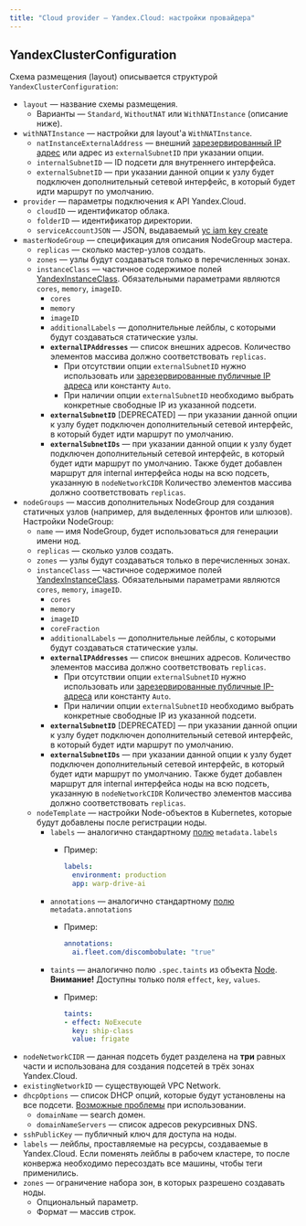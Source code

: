 ```yaml
---
title: "Cloud provider — Yandex.Cloud: настройки провайдера"
---
```


## YandexClusterConfiguration
Схема размещения (layout) описывается структурой `YandexClusterConfiguration`:
* `layout` — название схемы размещения.
  * Варианты — `Standard`, `WithoutNAT` или `WithNATInstance` (описание ниже).
* `withNATInstance` — настройки для layout'а `WithNATInstance`.
  * `natInstanceExternalAddress` — внешний [зарезервированный IP адрес](faq.html#как-зарезервировать-публичный-ip-адрес) или адрес из `externalSubnetID` при указании опции.
  * `internalSubnetID` — ID подсети для внутреннего интерфейса.
  * `externalSubnetID` — при указании данной опции к узлу будет подключен дополнительный сетевой интерфейс, в который будет идти маршрут по умолчанию.
* `provider` — параметры подключения к API Yandex.Cloud.
  * `cloudID` — идентификатор облака.
  * `folderID` — идентификатор директории.
  * `serviceAccountJSON` — JSON, выдаваемый [yc iam key create](environment.html)
* `masterNodeGroup` — спецификация для описания NodeGroup мастера.
  * `replicas` — сколько мастер-узлов создать.
  * `zones` — узлы будут создаваться только в перечисленных зонах.
  * `instanceClass` — частичное содержимое полей [YandexInstanceClass](cr.html#yandexinstanceclass). Обязательными параметрами являются `cores`, `memory`, `imageID`.
    * `cores`
    * `memory`
    * `imageID`
    * `additionalLabels` — дополнительные лейблы, с которыми будут создаваться статические узлы.
    * **`externalIPAddresses`** — список внешних адресов. Количество элементов массива должно соответствовать `replicas`.
      * При отсутствии опции `externalSubnetID` нужно использовать или [зарезервированные публичные IP адреса](faq.html#как-зарезервировать-публичный-ip-адрес) или константу `Auto`.
      * При наличии опции `externalSubnetID` необходимо выбрать конкретные свободные IP из указанной подсети.
    * **`externalSubnetID`** [DEPRECATED] — при указании данной опции к узлу будет подключен дополнительный сетевой интерфейс, в который будет идти маршрут по умолчанию.
    * **`externalSubnetIDs`** — при указании данной опции к узлу будет подключен дополнительный сетевой интерфейс, в который будет идти маршрут по умолчанию.
      Также будет добавлен маршрут для internal интерфейса ноды на всю подсеть, указанную в `nodeNetworkCIDR`
      Количество элементов массива должно соответствовать `replicas`.
* `nodeGroups` — массив дополнительных NodeGroup для создания статичных узлов (например, для выделенных фронтов или шлюзов). Настройки NodeGroup:
  * `name` — имя NodeGroup, будет использоваться для генерации имени нод.
  * `replicas` — сколько узлов создать.
  * `zones` — узлы будут создаваться только в перечисленных зонах.
  * `instanceClass` — частичное содержимое полей [YandexInstanceClass](cr.html#yandexinstanceclass). Обязательными параметрами являются `cores`, `memory`, `imageID`.
    * `cores`
    * `memory`
    * `imageID`
    * `coreFraction`
    * `additionalLabels` — дополнительные лейблы, с которыми будут создаваться статические узлы.
    * **`externalIPAddresses`** — список внешних адресов. Количество элементов массива должно соответствовать `replicas`.
      * При отсутствии опции `externalSubnetID` нужно использовать или [зарезервированные публичные IP-адреса](faq.html#как-зарезервировать-публичный-ip-адрес) или константу `Auto`.
      * При наличии опции `externalSubnetID` необходимо выбрать конкретные свободные IP из указанной подсети.
    * **`externalSubnetID`** [DEPRECATED] — при указании данной опции к узлу будет подключен дополнительный сетевой интерфейс, в который будет идти маршрут по умолчанию.
    * **`externalSubnetIDs`** — при указании данной опции к узлу будет подключен дополнительный сетевой интерфейс, в который будет идти маршрут по умолчанию.
      Также будет добавлен маршрут для internal интерфейса ноды на всю подсеть, указанную в `nodeNetworkCIDR`
      Количество элементов массива должно соответствовать `replicas`.
  * `nodeTemplate` — настройки Node-объектов в Kubernetes, которые будут добавлены после регистрации ноды.
    * `labels` — аналогично стандартному [полю](https://kubernetes.io/docs/reference/generated/kubernetes-api/v1.20/#objectmeta-v1-meta) `metadata.labels`
      * Пример:

        ```yaml
        labels:
          environment: production
          app: warp-drive-ai
        ```
    * `annotations` — аналогично стандартному [полю](https://kubernetes.io/docs/reference/generated/kubernetes-api/v1.20/#objectmeta-v1-meta) `metadata.annotations`
      * Пример:

        ```yaml
        annotations:
          ai.fleet.com/discombobulate: "true"
        ```
    * `taints` — аналогично полю `.spec.taints` из объекта [Node](https://kubernetes.io/docs/reference/generated/kubernetes-api/v1.20/#taint-v1-core). **Внимание!** Доступны только поля `effect`, `key`, `values`.
      * Пример:

        ```yaml
        taints:
        - effect: NoExecute
          key: ship-class
          value: frigate
        ```
* `nodeNetworkCIDR` — данная подсеть будет разделена на **три** равных части и использована для создания подсетей в трёх зонах Yandex.Cloud.
* `existingNetworkID` — существующей VPC Network.
* `dhcpOptions` — список DHCP опций, которые будут установлены на все подсети. [Возможные проблемы](faq.html#проблемы-dhcpoptions-и-пути-их-решения) при использовании.
  * `domainName` — search домен.
  * `domainNameServers` — список адресов рекурсивных DNS.
* `sshPublicKey` — публичный ключ для доступа на ноды.
* `labels` — лейблы, проставляемые на ресурсы, создаваемые в Yandex.Cloud. Если поменять лейблы в рабочем кластере, то после конвержа
  необходимо пересоздать все машины, чтобы теги применились.
* `zones` — ограничение набора зон, в которых разрешено создавать ноды.
  * Опциональный параметр.
  * Формат — массив строк.
